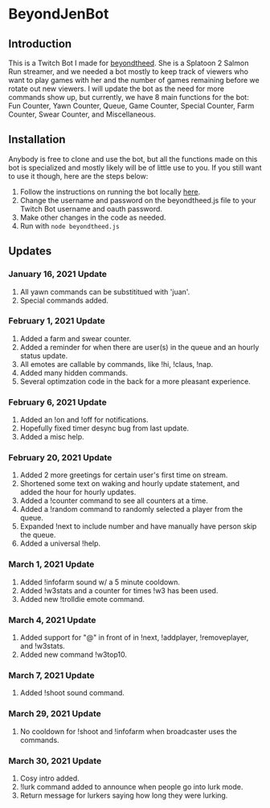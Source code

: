 # BeyondJenBot

## Introduction

This is a Twitch Bot I made for [beyondtheed](https://www.twitch.tv/beyondtheed). She is a Splatoon 2
Salmon Run streamer, and we needed a bot mostly to keep track of viewers who want to play games with
her and the number of games remaining before we rotate out new viewers. I will update the bot as the
need for more commands show up, but currently, we have 8 main functions for the bot: Fun Counter,
Yawn Counter, Queue, Game Counter, Special Counter, Farm Counter, Swear Counter, and Miscellaneous.  

## Installation

Anybody is free to clone and use the bot, but all the functions made on this bot is specialized and mostly
likely will be of little use to you. If you still want to use it though, here are the steps below:  

1. Follow the instructions on running the bot locally [here](https://dev.twitch.tv/docs/irc).
2. Change the username and password on the beyondtheed.js file to your Twitch Bot username and oauth password.
3. Make other changes in the code as needed.
4. Run with `node beyondtheed.js`  

## Updates

### January 16, 2021 Update  

1. All yawn commands can be substititued with 'juan'.
2. Special commands added.  

### February 1, 2021 Update  

1. Added a farm and swear counter.
2. Added a reminder for when there are user(s) in the queue and an hourly status update.
3. All emotes are callable by commands, like !hi, !claus, !nap.
4. Added many hidden commands.
5. Several optimzation code in the back for a more pleasant experience.  

### February 6, 2021 Update  

1. Added an !on and !off for notifications.
2. Hopefully fixed timer desync bug from last update.
3. Added a misc help.

### February 20, 2021 Update  

1. Added 2 more greetings for certain user's first time on stream.
2. Shortened some text on waking and hourly update statement, and added the hour for hourly updates.
3. Added a !counter command to see all counters at a time.
4. Added a !random command to randomly selected a player from the queue.
5. Expanded !next to include number and have manually have person skip the queue. 
6. Added a universal !help.  

### March 1, 2021 Update

1. Added !infofarm sound w/ a 5 minute cooldown.
2. Added !w3stats and a counter for times !w3 has been used.
3. Added new !trolldie emote command.  

### March 4, 2021 Update

1. Added support for "@" in front of <user> in !next, !addplayer, !removeplayer, and !w3stats.
2. Added new command !w3top10.

### March 7, 2021 Update  

1. Added !shoot sound command. 

### March 29, 2021 Update  

1. No cooldown for !shoot and !infofarm when broadcaster uses the commands. 

### March 30, 2021 Update  

1. Cosy intro added.
2. !lurk command added to announce when people go into lurk mode.
3. Return message for lurkers saying how long they were lurking. 



